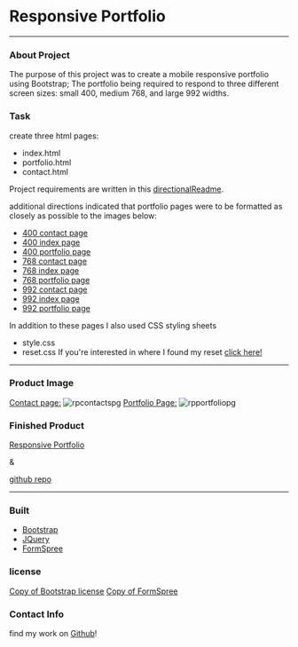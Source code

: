 # Responsive Portfolio

---

### About Project

The purpose of this project was to create a mobile responsive portfolio using Bootstrap; The portfolio being required to respond to three different screen sizes: small 400, medium 768, and large 992 widths.

### Task

create three html pages:

- index.html
- portfolio.html
- contact.html

Project requirements are written in this [directionalReadme](https://github.com/Kfields91/ResponsivePortfolio/blob/master/assets/directionalREADME.md).

additional directions indicated that portfolio pages were to be formatted as closely as possible to the images below:

- [400 contact page](https://github.com/Kfields91/ResponsivePortfolio/blob/master/assets/Images/400-contact.png)
- [400 index page](https://github.com/Kfields91/ResponsivePortfolio/blob/master/assets/Images/400-index.png)
- [400 portfolio page](https://github.com/Kfields91/ResponsivePortfolio/blob/master/assets/Images/400-portfolio.png)
- [768 contact page](https://github.com/Kfields91/ResponsivePortfolio/blob/master/assets/Images/768-contact.png)
- [768 index page](https://github.com/Kfields91/ResponsivePortfolio/blob/master/assets/Images/768-index.png)
- [768 portfolio page](https://github.com/Kfields91/ResponsivePortfolio/blob/master/assets/Images/768-portfolio.png)
- [992 contact page](https://github.com/Kfields91/ResponsivePortfolio/blob/master/assets/Images/992-contact.png)
- [992 index page](https://github.com/Kfields91/ResponsivePortfolio/blob/master/assets/Images/992-index.png)
- [992 portfolio page](https://github.com/Kfields91/ResponsivePortfolio/blob/master/assets/Images/992-portfolio.png)

In addition to these pages I also used CSS styling sheets

- style.css
- reset.css
  If you're interested in where I found my reset [click here!](http://meyerweb.com/eric/tools/css/reset/)

---

### Product Image

[Contact page:](https://kfields91.github.io/ResponsivePortfolio/contact.html)
![rpcontactspg](https://user-images.githubusercontent.com/68616301/97331457-a3c79a00-1836-11eb-9173-9505276c0317.PNG)
[Portfolio Page:](https://kfields91.github.io/ResponsivePortfolio/portfolio.html)
![rpportfoliopg](https://user-images.githubusercontent.com/68616301/97331670-de313700-1836-11eb-9348-a3387a5fa918.PNG)

### Finished Product

[Responsive Portfolio](https://kfields91.github.io/ResponsivePortfolio/)

&

[github repo](https://github.com/Kfields91/ResponsivePortfolio)

---

### Built

- [Bootstrap](https://getbootstrap.com/)
- [JQuery](https://jquery.com/)
- [FormSpree](https://formspree.io/)

### license

[Copy of Bootstrap license](https://github.com/twbs/bootstrap/blob/v4.0.0/LICENSE)
[Copy of FormSpree](https://github.com/formspree/formspree/blob/master/LICENSE)

### Contact Info

find my work on [Github](https://github.com/Kfields91)!
